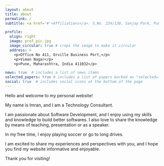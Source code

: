 ```yaml
---
layout: about
title: about
permalink: /
subtitle: <a href='#'>Affiliations</a>. S.No. 234/130, Sanjay Park, Pune. +91 97 630 67 364. "Think.Brainstorm.Design.thenCode"

profile:
  align: right
  image: prof_pic.jpg
  image_circular: true # crops the image to make it circular
  address: >
    <p>Office No 411, Orville Business Port,</p>
    <p>Viman Nagar</p>
    <p>Pune, Maharashtra, India 411032</p>

news: true  # includes a list of news items
selected_papers: true # includes a list of papers marked as "selected={true}"
social: true  # includes social icons at the bottom of the page
---
```


Hello and welcome to my personal website!
<p>My name is Imran, and I am a Technology Consultant.</p>
<p>I am passionate about Software Development, and I enjoy using my skills and knowledge to build better softwares. I also love to share the knowledge by means of teaching, presentation or as a speaker.</p>
<p>In my free time, I enjoy playing soccer or go to long drives.</p>
I am excited to share my experiences and perspectives with you, and I hope you find my website informative and enjoyable.

<p>Thank you for visiting!</p>

<!-- Write your biography here. Tell the world about yourself. Link to your favorite [subreddit](http://reddit.com). You can put a picture in, too. The code is already in, just name your picture `prof_pic.jpg` and put it in the `img/` folder. -->

<!-- Put your address / P.O. box / other info right below your picture. You can also disable any these elements by editing `profile` property of the YAML header of your `_pages/about.md`. Edit `_bibliography/papers.bib` and Jekyll will render your [publications page](/al-folio/publications/) automatically. -->

<!-- Link to your social media connections, too. This theme is set up to use [Font Awesome icons](http://fortawesome.github.io/Font-Awesome/) and [Academicons](https://jpswalsh.github.io/academicons/), like the ones below. Add your Facebook, Twitter, LinkedIn, Google Scholar, or just disable all of them. -->

